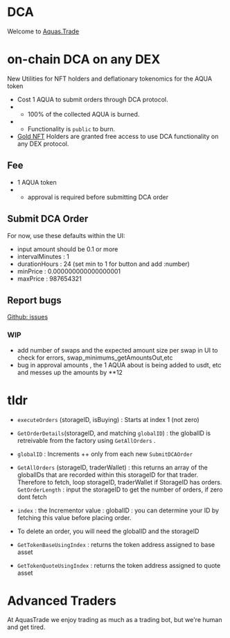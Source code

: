 # DCA

Welcome to [Aquas.Trade](https://aquas.trade/)

# on-chain DCA on any DEX

New Utilities for NFT holders and deflationary tokenomics for the AQUA token

- Cost 1 AQUA to submit orders through DCA protocol.
- - 100% of the collected AQUA is burned.
- - Functionality is `public` to burn.
- [Gold NFT](https://aquas.trade/nft) Holders are granted free access to use DCA functionality on any DEX protocol.

## Fee

- 1 AQUA token
- - approval is required before submitting DCA order

## Submit DCA Order

For now, use these defaults within the UI:

- input amount should be 0.1 or more
- intervalMinutes : 1
- durationHours : 24 (set min to 1 for button and add :number)
- minPrice : 0.000000000000000001
- maxPrice : 987654321

## Report bugs

[Github: issues ](https://github.com/RubyAquaMarine/aquastrade-fe/issues)

### WIP

- add number of swaps and the expected amount size per swap in UI to check for errors, swap_minimums_getAmountsOut,etc
- bug in approval amounts , the 1 AQUA about is being added to usdt, etc and messes up the amounts by \*\*12

# tldr

- `executeOrders` (storageID, isBuying) : Starts at index 1 (not zero)
- `GetOrderDetails`(storageID, and matching `globalID`) : the globalID is retreivable from the factory using `GetAllOrders` .
- `globalID` : Increments ++ only from each new `SubmitDCAOrder`
- `GetAllOrders` (storageID, traderWallet) : this returns an array of the globalIDs that are recorded within this storageID for that trader. Therefore to fetch, loop storageID, traderWallet if StorageID has orders. `GetOrderLength` : input the storageID to get the number of orders, if zero dont fetch
- `index` : the Incrementor value : globalID : you can determine your ID by fetching this value before placing order.
- To delete an order, you will need the globalID and the storageID

- `GetTokenBaseUsingIndex` : returns the token address assigned to base asset

- `GetTokenQuoteUsingIndex` : returns the token address assigned to quote asset

# Advanced Traders

At AquasTrade we enjoy trading as much as a trading bot, but we're human and get tired.
